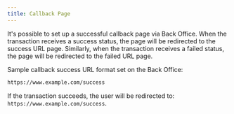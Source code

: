 ```yaml
---
title: Callback Page
---
```


It's possible to set up a successful callback page via Back Office. When the transaction receives a success status, the page will be redirected to the success URL page. Similarly, when the transaction receives a failed status, the page will be redirected to the failed URL page.

Sample callback success URL format set on the Back Office:

```bash title="Example callback URL"
https://www.example.com/success
```

If the transaction succeeds, the user will be redirected to: `https://www.example.com/success`.